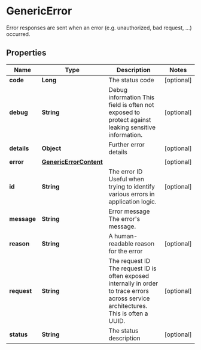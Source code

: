 

# GenericError

Error responses are sent when an error (e.g. unauthorized, bad request, ...) occurred.

## Properties

Name | Type | Description | Notes
------------ | ------------- | ------------- | -------------
**code** | **Long** | The status code |  [optional]
**debug** | **String** | Debug information  This field is often not exposed to protect against leaking sensitive information. |  [optional]
**details** | **Object** | Further error details |  [optional]
**error** | [**GenericErrorContent**](GenericErrorContent.md) |  |  [optional]
**id** | **String** | The error ID  Useful when trying to identify various errors in application logic. |  [optional]
**message** | **String** | Error message  The error&#39;s message. | 
**reason** | **String** | A human-readable reason for the error |  [optional]
**request** | **String** | The request ID  The request ID is often exposed internally in order to trace errors across service architectures. This is often a UUID. |  [optional]
**status** | **String** | The status description |  [optional]



